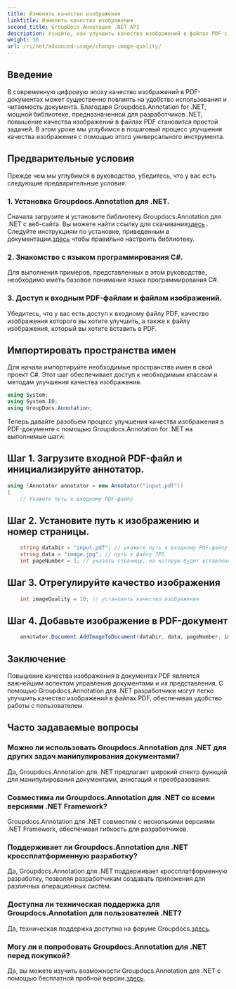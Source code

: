 ```yaml
---
title: Изменить качество изображения
linktitle: Изменить качество изображения
second_title: GroupDocs.Аннотация .NET API
description: Узнайте, как улучшить качество изображений в файлах PDF с помощью Groupdocs.Annotation для .NET. Следуйте нашему пошаговому руководству.
weight: 10
url: /ru/net/advanced-usage/change-image-quality/
---
```

## Введение
В современную цифровую эпоху качество изображений в PDF-документах может существенно повлиять на удобство использования и читаемость документа. Благодаря Groupdocs.Annotation for .NET, мощной библиотеке, предназначенной для разработчиков .NET, повышение качества изображений в файлах PDF становится простой задачей. В этом уроке мы углубимся в пошаговый процесс улучшения качества изображения с помощью этого универсального инструмента.
## Предварительные условия
Прежде чем мы углубимся в руководство, убедитесь, что у вас есть следующие предварительные условия:
### 1. Установка Groupdocs.Annotation для .NET.
 Сначала загрузите и установите библиотеку Groupdocs.Annotation для .NET с веб-сайта. Вы можете найти ссылку для скачивания[здесь](https://releases.groupdocs.com/annotation/net/) . Следуйте инструкциям по установке, приведенным в документации.[здесь](https://tutorials.groupdocs.com/annotation/net/) чтобы правильно настроить библиотеку.
### 2. Знакомство с языком программирования C#.
Для выполнения примеров, представленных в этом руководстве, необходимо иметь базовое понимание языка программирования C#.
### 3. Доступ к входным PDF-файлам и файлам изображений.
Убедитесь, что у вас есть доступ к входному файлу PDF, качество изображения которого вы хотите улучшить, а также к файлу изображения, который вы хотите вставить в PDF.

## Импортировать пространства имен
Для начала импортируйте необходимые пространства имен в свой проект C#. Этот шаг обеспечивает доступ к необходимым классам и методам улучшения качества изображения.

```csharp
using System;
using System.IO;
using GroupDocs.Annotation;
```

Теперь давайте разобьем процесс улучшения качества изображения в PDF-документе с помощью Groupdocs.Annotation for .NET на выполнимые шаги:
## Шаг 1. Загрузите входной PDF-файл и инициализируйте аннотатор.
```csharp
using (Annotator annotator = new Annotator("input.pdf"))
{
    // Укажите путь к входному PDF-файлу
```
## Шаг 2. Установите путь к изображению и номер страницы.
```csharp
    string dataDir = "input.pdf"; // укажите путь к входному PDF-файлу
    string data = "image.jpg"; // путь к файлу JPG
    int pageNumber = 1; // указать страницу, на которую будет вставлено изображение
```
## Шаг 3. Отрегулируйте качество изображения
```csharp
    int imageQuality = 10; // установить качество изображения
```
## Шаг 4. Добавьте изображение в PDF-документ
```csharp
    annotator.Document.AddImageToDocument(dataDir, data, pageNumber, imageQuality);
```

## Заключение
Повышение качества изображения в документах PDF является важнейшим аспектом управления документами и их представления. С помощью Groupdocs.Annotation для .NET разработчики могут легко улучшить качество изображений в файлах PDF, обеспечивая удобство работы с пользователем.
## Часто задаваемые вопросы
### Можно ли использовать Groupdocs.Annotation для .NET для других задач манипулирования документами?
Да, Groupdocs.Annotation для .NET предлагает широкий спектр функций для манипулирования документами, аннотаций и преобразования.
### Совместима ли Groupdocs.Annotation для .NET со всеми версиями .NET Framework?
Groupdocs.Annotation для .NET совместим с несколькими версиями .NET Framework, обеспечивая гибкость для разработчиков.
### Поддерживает ли Groupdocs.Annotation для .NET кроссплатформенную разработку?
Да, Groupdocs.Annotation для .NET поддерживает кроссплатформенную разработку, позволяя разработчикам создавать приложения для различных операционных систем.
### Доступна ли техническая поддержка для Groupdocs.Annotation для пользователей .NET?
 Да, техническая поддержка доступна на форуме Groupdocs.[здесь](https://forum.groupdocs.com/c/annotation/10).
### Могу ли я попробовать Groupdocs.Annotation для .NET перед покупкой?
 Да, вы можете изучить возможности Groupdocs.Annotation для .NET с помощью бесплатной пробной версии.[здесь](https://releases.groupdocs.com/).